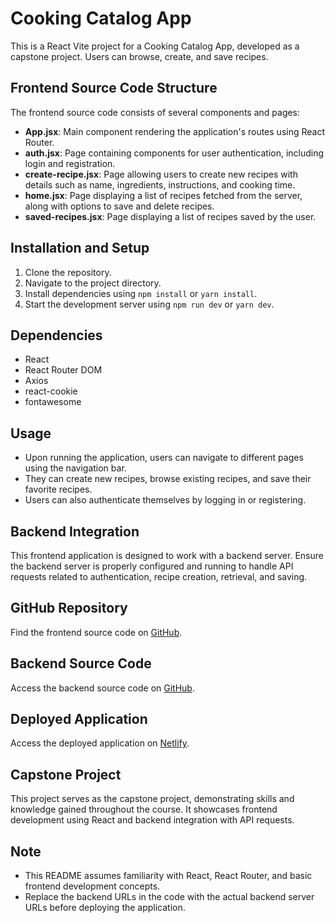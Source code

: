 # Cooking Catalog App

This is a React Vite project for a Cooking Catalog App, developed as a capstone project. Users can browse, create, and save recipes.

## Frontend Source Code Structure

The frontend source code consists of several components and pages:

- **App.jsx**: Main component rendering the application's routes using React Router.
- **auth.jsx**: Page containing components for user authentication, including login and registration.
- **create-recipe.jsx**: Page allowing users to create new recipes with details such as name, ingredients, instructions, and cooking time.
- **home.jsx**: Page displaying a list of recipes fetched from the server, along with options to save and delete recipes.
- **saved-recipes.jsx**: Page displaying a list of recipes saved by the user.

## Installation and Setup

1. Clone the repository.
2. Navigate to the project directory.
3. Install dependencies using `npm install` or `yarn install`.
4. Start the development server using `npm run dev` or `yarn dev`.

## Dependencies

- React
- React Router DOM
- Axios
- react-cookie
- fontawesome

## Usage

- Upon running the application, users can navigate to different pages using the navigation bar.
- They can create new recipes, browse existing recipes, and save their favorite recipes.
- Users can also authenticate themselves by logging in or registering.

## Backend Integration

This frontend application is designed to work with a backend server. Ensure the backend server is properly configured and running to handle API requests related to authentication, recipe creation, retrieval, and saving.

## GitHub Repository

Find the frontend source code on [GitHub](https://github.com/ArivazhaganPandiyan/client).

## Backend Source Code

Access the backend source code on [GitHub](https://github.com/ArivazhaganPandiyan/server).

## Deployed Application

Access the deployed application on [Netlify](https://cooking-catalog.netlify.app/).

## Capstone Project

This project serves as the capstone project, demonstrating skills and knowledge gained throughout the course. It showcases frontend development using React and backend integration with API requests.

## Note

- This README assumes familiarity with React, React Router, and basic frontend development concepts.
- Replace the backend URLs in the code with the actual backend server URLs before deploying the application.

